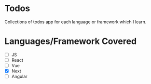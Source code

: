 # Todos
Collections of todos app for each language or framework which I learn.

# Languages/Framework Covered
- [ ] JS
- [ ] React
- [ ] Vue
- [x] Next
- [ ] Angular
